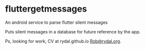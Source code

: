 # fluttergetmessages
An android service to parse flutter silent messages

Puts silent messages in a database for future reference by the app.

Ps, looking for work, CV at rydal.github.io
Rob@rydal.org.

